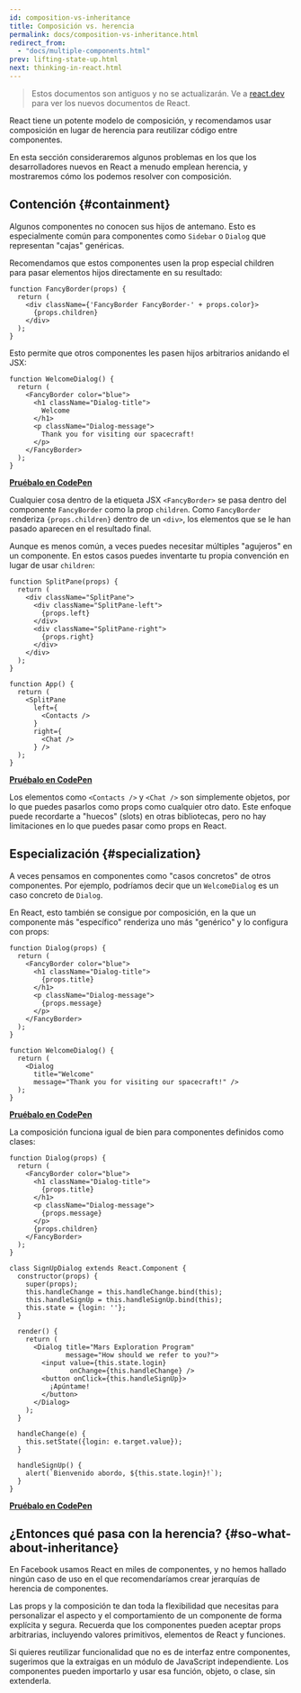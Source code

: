 ```yaml
---
id: composition-vs-inheritance
title: Composición vs. herencia
permalink: docs/composition-vs-inheritance.html
redirect_from:
  - "docs/multiple-components.html"
prev: lifting-state-up.html
next: thinking-in-react.html
---
```


<div class="scary">

> Estos documentos son antiguos y no se actualizarán. Ve a [react.dev](https://es.react.dev/) para ver los nuevos documentos de React.

</div>

React tiene un potente modelo de composición, y recomendamos usar composición en lugar de herencia para reutilizar código entre componentes.

En esta sección consideraremos algunos problemas en los que los desarrolladores nuevos en React a menudo emplean herencia, y mostraremos cómo los podemos resolver con composición.

## Contención {#containment}

Algunos componentes no conocen sus hijos de antemano. Esto es especialmente común para componentes como `Sidebar` o `Dialog` que representan "cajas" genéricas.

Recomendamos que estos componentes usen la prop especial children para pasar elementos hijos directamente en su resultado:

```js{4}
function FancyBorder(props) {
  return (
    <div className={'FancyBorder FancyBorder-' + props.color}>
      {props.children}
    </div>
  );
}
```

Esto permite que otros componentes les pasen hijos arbitrarios anidando el JSX:

```js{4-9}
function WelcomeDialog() {
  return (
    <FancyBorder color="blue">
      <h1 className="Dialog-title">
        Welcome
      </h1>
      <p className="Dialog-message">
        Thank you for visiting our spacecraft!
      </p>
    </FancyBorder>
  );
}
```

**[Pruébalo en CodePen](https://codepen.io/gaearon/pen/ozqNOV?editors=0010)**

Cualquier cosa dentro de la etiqueta JSX `<FancyBorder>` se pasa dentro del componente `FancyBorder` como la prop `children`. Como `FancyBorder` renderiza `{props.children}` dentro de un `<div>`, los elementos que se le han pasado aparecen en el resultado final.

Aunque es menos común, a veces puedes necesitar múltiples "agujeros" en un componente. En estos casos puedes inventarte tu propia convención en lugar de usar `children`: 

```js{5,8,18,21}
function SplitPane(props) {
  return (
    <div className="SplitPane">
      <div className="SplitPane-left">
        {props.left}
      </div>
      <div className="SplitPane-right">
        {props.right}
      </div>
    </div>
  );
}

function App() {
  return (
    <SplitPane
      left={
        <Contacts />
      }
      right={
        <Chat />
      } />
  );
}
```

[**Pruébalo en CodePen**](https://codepen.io/gaearon/pen/gwZOJp?editors=0010)

Los elementos como `<Contacts />` y `<Chat />` son simplemente objetos, por lo que puedes pasarlos como props como cualquier otro dato. Este enfoque puede recordarte a "huecos" (slots) en otras bibliotecas, pero no hay limitaciones en lo que puedes pasar como props en React.

## Especialización {#specialization}

A veces pensamos en componentes como "casos concretos" de otros componentes. Por ejemplo, podríamos decir que un `WelcomeDialog` es un caso concreto de `Dialog`. 

En React, esto también se consigue por composición, en la que un componente más "específico" renderiza uno más "genérico" y lo configura con props:

```js{5,8,16-18}
function Dialog(props) {
  return (
    <FancyBorder color="blue">
      <h1 className="Dialog-title">
        {props.title}
      </h1>
      <p className="Dialog-message">
        {props.message}
      </p>
    </FancyBorder>
  );
}

function WelcomeDialog() {
  return (
    <Dialog
      title="Welcome"
      message="Thank you for visiting our spacecraft!" />
  );
}
```

[**Pruébalo en CodePen**](https://codepen.io/gaearon/pen/kkEaOZ?editors=0010)

La composición funciona igual de bien para componentes definidos como clases:

```js{10,27-31}
function Dialog(props) {
  return (
    <FancyBorder color="blue">
      <h1 className="Dialog-title">
        {props.title}
      </h1>
      <p className="Dialog-message">
        {props.message}
      </p>
      {props.children}
    </FancyBorder>
  );
}

class SignUpDialog extends React.Component {
  constructor(props) {
    super(props);
    this.handleChange = this.handleChange.bind(this);
    this.handleSignUp = this.handleSignUp.bind(this);
    this.state = {login: ''};
  }

  render() {
    return (
      <Dialog title="Mars Exploration Program"
              message="How should we refer to you?">
        <input value={this.state.login}
               onChange={this.handleChange} />
        <button onClick={this.handleSignUp}>
          ¡Apúntame!
        </button>
      </Dialog>
    );
  }

  handleChange(e) {
    this.setState({login: e.target.value});
  }

  handleSignUp() {
    alert(`Bienvenido abordo, ${this.state.login}!`);
  }
}
```

[**Pruébalo en CodePen**](https://codepen.io/gaearon/pen/gwZbYa?editors=0010)

## ¿Entonces qué pasa con la herencia? {#so-what-about-inheritance}

En Facebook usamos React en miles de componentes, y no hemos hallado ningún caso de uso en el que recomendaríamos crear jerarquías de herencia de componentes.

Las props y la composición te dan toda la flexibilidad que necesitas para personalizar el aspecto y el comportamiento de un componente de forma explícita y segura. Recuerda que los componentes pueden aceptar props arbitrarias, incluyendo valores primitivos, elementos de React y funciones. 

Si quieres reutilizar funcionalidad que no es de interfaz entre componentes, sugerimos que la extraigas en un módulo de JavaScript independiente. Los componentes pueden importarlo y usar esa función, objeto, o clase, sin extenderla.
